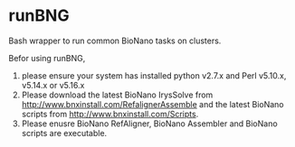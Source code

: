 # runBNG
Bash wrapper to run common BioNano tasks on clusters.

Befor using runBNG, 
1. please ensure your system has installed python v2.7.x and Perl v5.10.x, v5.14.x or v5.16.x
2. Please download the latest BioNano IrysSolve from http://www.bnxinstall.com/RefalignerAssemble and the latest BioNano scripts from http://www.bnxinstall.com/Scripts. 
3. Please enusre BioNano RefAligner, BioNano Assembler and BioNano scripts are executable.

